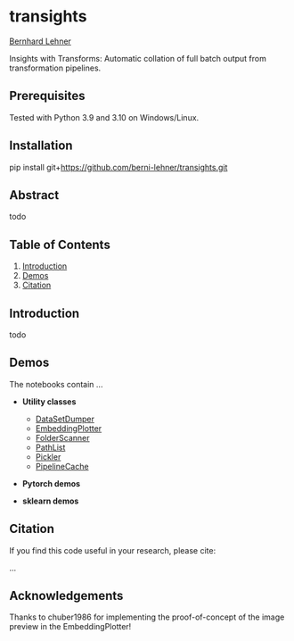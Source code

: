 # transights
[Bernhard Lehner](https://www.researchgate.net/profile/Bernhard_Lehner)

Insights with Transforms: Automatic collation of full batch output from transformation pipelines.

## Prerequisites
Tested with Python 3.9 and 3.10 on Windows/Linux.

## Installation
pip install git+https://github.com/berni-lehner/transights.git


## Abstract
todo

## Table of Contents
1. [Introduction](#introduction)
1. [Demos](#demos)
1. [Citation](#citation)


## Introduction <a name="introduction"></a>
todo

## Demos <a name="demos"></a>
The notebooks contain ...

- **Utility classes**
    - [DataSetDumper](https://github.com/berni-lehner/.ipynb)
    - [EmbeddingPlotter](https://github.com/berni-lehner/.ipynb)
    - [FolderScanner](https://github.com/berni-lehner/.ipynb)
    - [PathList](https://github.com/berni-lehner/.ipynb)
    - [Pickler](https://github.com/berni-lehner/.ipynb)
    - [PipelineCache](https://github.com/berni-lehner/.ipynb)

- **Pytorch demos**

- **sklearn demos**


## Citation <a name="citation"></a>
If you find this code useful in your research, please cite:
    
...



## Acknowledgements
Thanks to chuber1986 for implementing the proof-of-concept of the image preview in the EmbeddingPlotter!